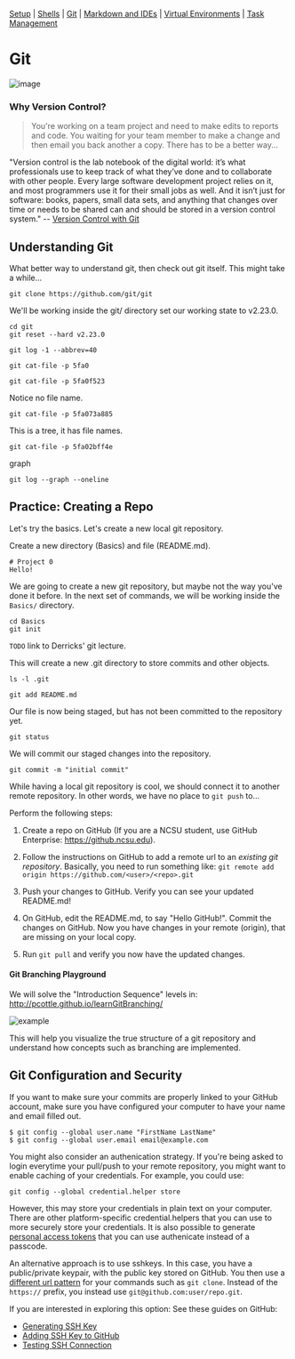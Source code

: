 [Setup](Setup.md#setup) | [Shells](Shells.md#shells) |  [Git](Git.md#git) | [Markdown and IDEs](MarkdownEditors.md#markdown) |  [Virtual Environments](Environments.md#environments) | [Task Management](OnlineTools.md#online-tools)
# Git

![image](https://cloud.githubusercontent.com/assets/742934/15635543/d1044ff6-25ae-11e6-9680-077830cff8f5.png)

### Why Version Control?

> You're working on a team project and need to make edits to reports and code. You waiting for your team member to make a change and then email you back another a copy. There has to be a better way...

"Version control is the lab notebook of the digital world: it’s what professionals use to keep track of what they’ve done and to collaborate with other people. Every large software development project relies on it, and most programmers use it for their small jobs as well. And it isn’t just for software: books, papers, small data sets, and anything that changes over time or needs to be shared can and should be stored in a version control system." -- [Version Control with Git](http://swcarpentry.github.io/git-novice/)


## Understanding Git

What better way to understand git, then check out git itself. This might take a while...

```bash|{type:'command', stream: true, failed_when:'exitCode != 0'}
git clone https://github.com/git/git
```

We'll be working inside the git/ directory set our working state to v2.23.0.

```bash|{type:'command'}
cd git
git reset --hard v2.23.0
```

```bash|{type:'command', path: 'git', highlight: {word: '5fa0f5238b0cd46cfe7f6fa76c3f526ea98148d9', title:'a smart observation about this commit sha'}}
git log -1 --abbrev=40
```

```bash|{type:'command', path: 'git', block: {word: 'commit', title:'look here', rows: 5}}
git cat-file -p 5fa0
```

```bash|{type:'command', path: 'git'}
git cat-file -p 5fa0f523
```

Notice no file name.
```bash|{type:'command', path: 'git'}
git cat-file -p 5fa073a885
```

This is a tree, it has file names.
```bash|{type:'command', path: 'git', block: {word: 'blob', rows: 8, title: 'A tree can contain blobs and other trees'}}
git cat-file -p 5fa02bff4e
```

graph
```bash|{type:'command', path: 'git'}
git log --graph --oneline
```

## Practice: Creating a Repo

Let's try the basics. Let's create a new local git repository.

Create a new directory (Basics) and file (README.md).

```bash|{type:'file', path: 'Basics/README.md'}
# Project 0
Hello!
```

We are going to create a new git repository, but maybe not the way you've done it before. 
In the next set of commands, we will be working inside the `Basics/` directory.

```bash|{type:'command'}
cd Basics
git init
```

`TODO` link to Derricks' git lecture.

This will create a new .git directory to store commits and other objects.

```bash|{type:'command', path: 'Basics'}
ls -l .git
```

```bash|{type:'command', path: 'Basics'}
git add README.md
```

Our file is now being staged, but has not been committed to the repository yet.

```bash|{type:'command', path: 'Basics'}
git status
```

We will commit our staged changes into the repository.

```bash|{type:'command', path: 'Basics'}
git commit -m "initial commit"
```

While having a local git repository is cool, we should connect it to another remote repository. In other words, we have no place to `git push` to...

Perform the following steps:

1. Create a repo on GitHub (If you are a NCSU student, use GitHub Enterprise: https://github.ncsu.edu). 

2. Follow the instructions on GitHub to add a remote url to an *existing git repository*. Basically, you need to run something like: `git remote add origin https://github.com/<user>/<repo>.git`

3. Push your changes to GitHub. Verify you can see your updated README.md!

4. On GitHub, edit the README.md, to say "Hello GitHub!". Commit the changes on GitHub. Now you have changes in your remote (origin), that are missing on your local copy.

5. Run `git pull` and verify you now have the updated changes.


#### Git Branching Playground

We will solve the "Introduction Sequence" levels in:  
http://pcottle.github.io/learnGitBranching/   

![example](https://cloud.githubusercontent.com/assets/742934/9494425/c4dd4b66-4bd3-11e5-9aac-04bfc8fed771.png)

This will help you visualize the true structure of a git repository and understand how concepts such as branching are implemented.



## Git Configuration and Security

If you want to make sure your commits are properly linked to your GitHub account, make sure you have configured your computer to have your name and email filled out.

```
$ git config --global user.name "FirstName LastName"
$ git config --global user.email email@example.com
```

You might also consider an authenication strategy. If you're being asked to login everytime your pull/push to your remote repository, you might want to enable caching of your credentials. For example, you could use: 

```
git config --global credential.helper store
```

However, this may store your credentials in plain text on your computer. There are other platform-specific credential.helpers that you can use to more securely store your credentials. It is also possible to generate [personal access tokens](https://help.github.com/articles/creating-a-personal-access-token-for-the-command-line/) that you can use authenicate instead of a passcode.

An alternative approach is to use sshkeys. In this case, you have a public/private keypair, with the public key stored on GitHub. You then use a [different url pattern](https://help.github.com/articles/which-remote-url-should-i-use/) for your commands such as `git clone`. Instead of the `https://` prefix, you instead use `git@github.com:user/repo.git`.

If you are interested in exploring this option: See these guides on GitHub:
  * [Generating SSH Key](https://help.github.com/articles/generating-a-new-ssh-key-and-adding-it-to-the-ssh-agent/)
  * [Adding SSH Key to GitHub](https://help.github.com/articles/adding-a-new-ssh-key-to-your-github-account/)
  * [Testing SSH Connection](https://help.github.com/articles/testing-your-ssh-connection/)

